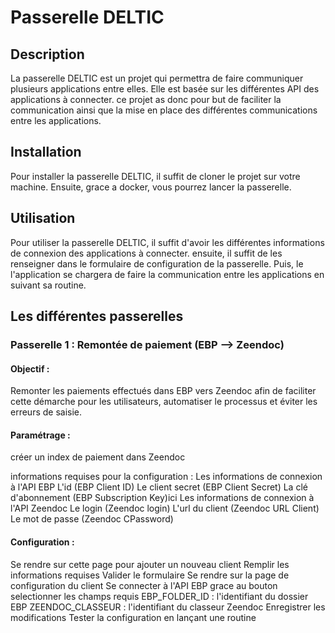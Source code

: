 # Passerelle DELTIC

## Description
La passerelle DELTIC est un projet qui permettra de faire communiquer plusieurs applications entre elles. Elle est basée sur les différentes API des applications à connecter. ce projet as donc pour but de faciliter la communication ainsi que la mise en place des différentes communications entre les applications.

## Installation
Pour installer la passerelle DELTIC, il suffit de cloner le projet sur votre machine. Ensuite, grace a docker, vous pourrez lancer la passerelle.

## Utilisation
Pour utiliser la passerelle DELTIC, il suffit d'avoir les différentes informations de connexion des applications à connecter. ensuite, il suffit de les renseigner dans le formulaire de configuration de la passerelle. Puis, le l'application se chargera de faire la communication entre les applications en suivant sa routine.

## Les différentes passerelles
### Passerelle 1 : Remontée de paiement (EBP --> Zeendoc)

#### Objectif :
Remonter les paiements effectués dans EBP vers Zeendoc afin de faciliter cette démarche pour les utilisateurs, automatiser le processus et éviter les erreurs de saisie.


#### Paramétrage  :
créer un index de paiement dans Zeendoc

informations requises pour la configuration :
Les informations de connexion à l'API EBP
L'id (EBP Client ID)
Le client secret (EBP Client Secret)
La clé d'abonnement (EBP Subscription Key)ici
Les informations de connexion à l'API Zeendoc
Le login (Zeendoc login)
L'url du client (Zeendoc URL Client)
Le mot de passe (Zeendoc CPassword)

#### Configuration :
Se rendre sur cette page pour ajouter un nouveau client 
Remplir les informations requises 
Valider le formulaire 
Se rendre sur la page de configuration du client
Se connecter à l'API EBP grace au bouton
selectionner les champs requis
EBP_FOLDER_ID : l'identifiant du dossier EBP
ZEENDOC_CLASSEUR : l'identifiant du classeur Zeendoc
Enregistrer les modifications 
Tester la configuration en lançant une routine 

